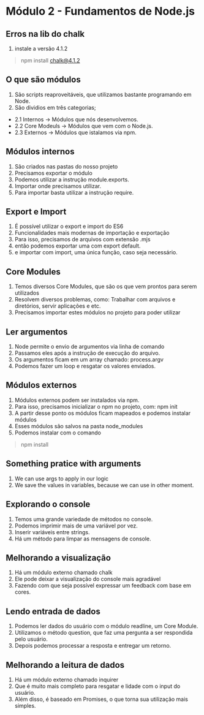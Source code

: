 # Módulo 2 - Fundamentos de Node.js

## Erros na lib do chalk
1. instale a versão 4.1.2
> npm install chalk@4.1.2

## O que são módulos
1. São scripts reaproveitáveis, que utilizamos bastante programando em Node.
2. São dividios em três categorias;
* 2.1 Internos -> Módulos que nós desenvolvemos.
* 2.2 Core Modeuls -> Módulos que vem com o Node.js.
* 2.3 Externos -> Módulos que istalamos via npm.

## Módulos internos
1. São criados nas pastas do nosso projeto
2. Precisamos exportar o módulo
3. Podemos utilizar a instrução module.exports.
4. Importar onde precisamos utilizar.
5. Para importar basta utilizar a instrução require.

## Export e Import
1. É possível utilizar o export e import do ES6
2. Funcionalidades mais modernas de importação e exportação
3. Para isso, precisamos de arquivos com extensão .mjs
4. então podemos exportar uma com export default.
5. e importar com import, uma única função, caso seja necessário.

## Core Modules
1. Temos diversos Core Modules, que são os que vem prontos para serem utilizados
2. Resolvem diversos problemas, como: Trabalhar com arquivos e diretórios, servir aplicações e etc.
3. Precisamos importar estes módulos no projeto para poder utilizar

## Ler argumentos 
1. Node permite o envio de argumentos via linha de comando
2. Passamos eles após a instrução de execução do arquivo.
3. Os argumentos ficam em um array chamado: process.argv
4. Podemos fazer um loop e resgatar os valores enviados.

## Módulos externos
1. Módulos externos podem ser instalados via npm.
2. Para isso, precisamos inicializar o npm no projeto, com: npm init
3. A partir desse ponto os módulos ficam mapeados e podemos instalar módulos
4. Esses módulos são salvos na pasta node_modules
5. Podemos instalar com o comando 
> npm install <nome>

## Something pratice with arguments
1. We can use args to apply in our logic
2. We save the values in variables, because we can use in other moment.

## Explorando o console
1. Temos uma grande variedade de métodos no console.
2. Podemos imprimir mais de uma variável por vez.
3. Inserir variáveis entre strings.
4. Há um método para limpar as mensagens de console.

## Melhorando a visualização
1. Há um módulo externo chamado chalk
2. Ele pode deixar a visualização do console mais agradável
3. Fazendo com que seja possível expressar um feedback com base em cores.

## Lendo entrada de dados
1. Podemos ler dados do usuário com o módulo readline, um Core Module.
2. Utilizamos o método question, que faz uma pergunta a ser respondida pelo usuário.
3. Depois podemos processar a resposta e entregar um retorno.

## Melhorando a leitura de dados
1. Há um módulo externo chamado inquirer
2. Que é muito mais completo para resgatar e lidade com o input do usuário.
3. Além disso, é baseado em Promises, o que torna sua utilização mais simples.